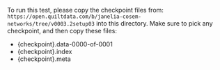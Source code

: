 To run this test, please copy the checkpoint files from:
`https://open.quiltdata.com/b/janelia-cosem-networks/tree/v0003.2setup03`
into this directory.
Make sure to pick any checkpoint, and then copy these files:
- {checkpoint}.data-0000-of-0001
- {checkpoint}.index
- {checkpoint}.meta